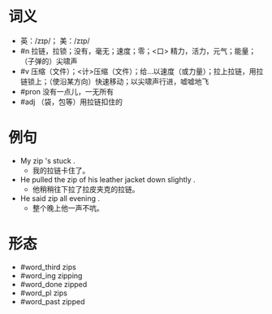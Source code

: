 # 词义
- 英：/zɪp/； 美：/zɪp/
- #n 拉链，拉锁；没有，毫无；速度；零；<口> 精力，活力，元气；能量；（子弹的）尖啸声
- #v 压缩（文件）；<计>压缩（文件）；给…以速度（或力量）；拉上拉链，用拉链锁上；（使沿某方向）快速移动；以尖啸声行进，嘘嘘地飞
- #pron 没有一点儿，一无所有
- #adj （袋，包等）用拉链扣住的
# 例句
- My zip 's stuck .
	- 我的拉链卡住了。
- He pulled the zip of his leather jacket down slightly .
	- 他稍稍往下拉了拉皮夹克的拉链。
- He said zip all evening .
	- 整个晚上他一声不吭。
# 形态
- #word_third zips
- #word_ing zipping
- #word_done zipped
- #word_pl zips
- #word_past zipped
